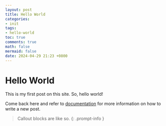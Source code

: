```yaml
---
layout: post
title: Hello World
categories:
- init
tags:
- hello-world
toc: true
comments: true
math: false
mermaid: false
date: 2024-04-29 21:23 +0800
---
```

# Hello World

This is my first post on this site. So, hello world!

Come back here and refer to [documentation](https://chirpy.cotes.page/posts/write-a-new-post/) for more information on how to write a new post.

> Callout blocks are like so.
{: .prompt-info }